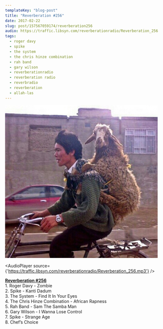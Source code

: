 ```yaml
---
templateKey: "blog-post"
title: "Reverberation #256"
date: 2017-02-22
slug: post/157567059174/reverberation256
audio: https://traffic.libsyn.com/reverberationradio/Reverberation_256.mp3
tags:
  - roger davy
  - spike
  - the system
  - the chris hinze combination
  - rah band
  - gary wilson
  - reverberationradio
  - reverberation radio
  - reverbradio
  - reverberation
  - allah-las
---
```


![Reverberation #256](../images/d56986112ae16a5094d8f4557c7b135a3ae049607a87b9501d601f77d9ad2c39.png)

<AudioPlayer source={'https://traffic.libsyn.com/reverberationradio/Reverberation_256.mp3'} />

<p><b><a href="https://traffic.libsyn.com/reverberationradio/Reverberation_256.mp3">Reverberation #256</a><br /></b>1. Roger Davy - Zombie<br />2. Spike - Kanti Dadum<br />3. The System - Find It In Your Eyes<br />4. The Chris Hinze Combination - African Rapness<br />5. Rah Band - Sam The Samba Man<br />6. Gary Wilson - I Wanna Lose Control<br />7. Spike - Strange Age<br />8. Chef&rsquo;s Choice</p>
